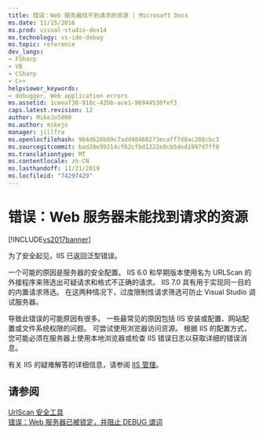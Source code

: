 ```yaml
---
title: 错误：Web 服务器找不到请求的资源 | Microsoft Docs
ms.date: 11/15/2016
ms.prod: visual-studio-dev14
ms.technology: vs-ide-debug
ms.topic: reference
dev_langs:
- FSharp
- VB
- CSharp
- C++
helpviewer_keywords:
- debugger, Web application errors
ms.assetid: 1ceeaf30-918c-42bb-ace1-96944530fef3
caps.latest.revision: 12
author: MikeJo5000
ms.author: mikejo
manager: jillfra
ms.openlocfilehash: 904d628b09c7add48460273ecaff7d8ac288cbc3
ms.sourcegitcommit: bad28e99214cf62cfbd1222e8cb5ded1997d7ff0
ms.translationtype: MT
ms.contentlocale: zh-CN
ms.lasthandoff: 11/21/2019
ms.locfileid: "74297429"
---
```

# <a name="error-the-web-server-could-not-find-the-requested-resource"></a>错误：Web 服务器未能找到请求的资源
[!INCLUDE[vs2017banner](../includes/vs2017banner.md)]

为了安全起见，IIS 已返回泛型错误。  
  
 一个可能的原因是服务器的安全配置。 IIS 6.0 和早期版本使用名为 URLScan 的外接程序来筛选出可疑请求和格式不正确的请求。 IIS 7.0 具有用于实现同一目的的内置请求筛选。 在这两种情况下，过度限制性请求筛选可防止 Visual Studio 调试服务器。  
  
 导致此错误的可能原因有很多。 一些最常见的原因包括 IIS 安装或配置、网站配置或文件系统权限的问题。 可尝试使用浏览器访问资源。 根据 IIS 的配置方式，您可能必须在服务器上使用本地浏览器或检查 IIS 错误日志以获取详细的错误消息。  
  
 有关 IIS 的疑难解答的详细信息，请参阅 [IIS 管理](https://go.microsoft.com/fwlink/?LinkId=255872)。  
  
## <a name="see-also"></a>请参阅  
 [UrlScan 安全工具](/iis/extensions/working-with-urlscan/urlscan-3-reference)   
 [错误：Web 服务器已被锁定，并阻止 DEBUG 谓词](../debugger/error-the-web-server-has-been-locked-down-and-is-blocking-the-debug-verb.md)

